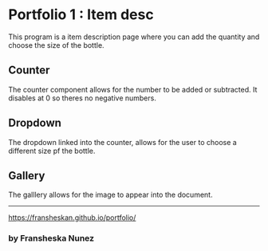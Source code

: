 # Portfolio 1 : Item desc

This program is a item description page where you can add the quantity and choose the size of the bottle.

## Counter

The counter component allows for the number to be added or subtracted. It disables at 0 so theres no negative numbers. 

## Dropdown

The dropdown linked into the counter, allows for the user to choose a different size pf the bottle.

## Gallery

The galllery allows for the image to appear into the document.



----------------------------------------------

https://fransheskan.github.io/portfolio/


### by Fransheska Nunez
